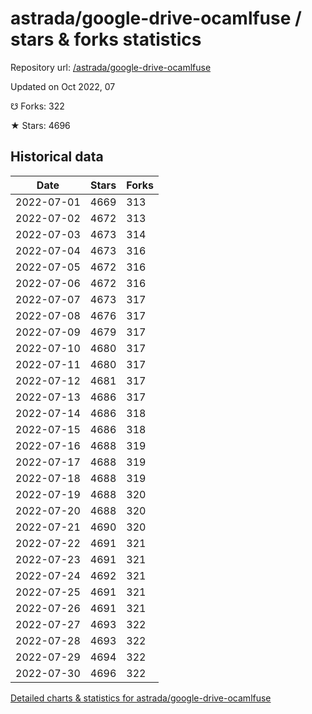 # astrada/google-drive-ocamlfuse / stars & forks statistics

Repository url: [/astrada/google-drive-ocamlfuse](https://github.com/astrada/google-drive-ocamlfuse)

Updated on Oct 2022, 07

☋ Forks: 322

★ Stars: 4696

## Historical data
| Date | Stars | Forks |
|------|-------|-------|
| 2022-07-01 | 4669 | 313 | 
| 2022-07-02 | 4672 | 313 | 
| 2022-07-03 | 4673 | 314 | 
| 2022-07-04 | 4673 | 316 | 
| 2022-07-05 | 4672 | 316 | 
| 2022-07-06 | 4672 | 316 | 
| 2022-07-07 | 4673 | 317 | 
| 2022-07-08 | 4676 | 317 | 
| 2022-07-09 | 4679 | 317 | 
| 2022-07-10 | 4680 | 317 | 
| 2022-07-11 | 4680 | 317 | 
| 2022-07-12 | 4681 | 317 | 
| 2022-07-13 | 4686 | 317 | 
| 2022-07-14 | 4686 | 318 | 
| 2022-07-15 | 4686 | 318 | 
| 2022-07-16 | 4688 | 319 | 
| 2022-07-17 | 4688 | 319 | 
| 2022-07-18 | 4688 | 319 | 
| 2022-07-19 | 4688 | 320 | 
| 2022-07-20 | 4688 | 320 | 
| 2022-07-21 | 4690 | 320 | 
| 2022-07-22 | 4691 | 321 | 
| 2022-07-23 | 4691 | 321 | 
| 2022-07-24 | 4692 | 321 | 
| 2022-07-25 | 4691 | 321 | 
| 2022-07-26 | 4691 | 321 | 
| 2022-07-27 | 4693 | 322 | 
| 2022-07-28 | 4693 | 322 | 
| 2022-07-29 | 4694 | 322 | 
| 2022-07-30 | 4696 | 322 | 


[Detailed charts & statistics for astrada/google-drive-ocamlfuse](https://reviewgithub.com/rep/astrada/google-drive-ocamlfuse)
